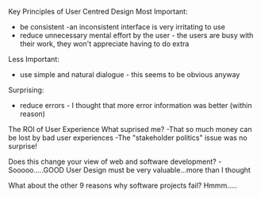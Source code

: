 
Key Principles of User Centred Design
Most Important:
  - be consistent -an inconsistent interface is very irritating to use
  - reduce unnecessary mental effort by the user - the users are busy with their work, they won't appreciate having to do extra
  
Less Important:
  - use simple and natural dialogue - this seems to be obvious anyway
  
Surprising:
  - reduce errors - I thought that more error information was better (within reason)

The ROI of User Experience
What suprised me?
  -That so much money can be lost by bad user experiences
  -The "stakeholder politics" issue was no surprise!
  
Does this change your view of web and software development?
  -Sooooo.....GOOD User Design must be very valuable...more than I thought
  
What about the other 9 reasons why software projects fail? Hmmm.....
